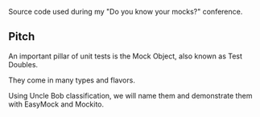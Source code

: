 Source code used during my "Do you know your mocks?" conference.

Pitch
-----

An important pillar of unit tests is the Mock Object, also known as Test Doubles. 

They come in many types and flavors. 

Using Uncle Bob classification, we will name them and demonstrate them with EasyMock and Mockito.
